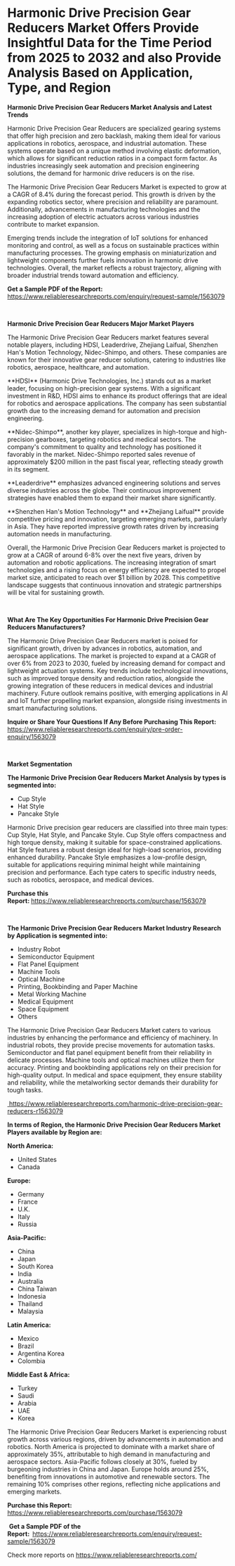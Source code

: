 <p><h1>Harmonic Drive Precision Gear Reducers Market Offers Provide Insightful Data for the Time Period from 2025 to 2032 and also Provide Analysis Based on Application, Type, and Region</h1></p><p><strong>Harmonic Drive Precision Gear Reducers Market Analysis and Latest Trends</strong></p>
<p><p>Harmonic Drive Precision Gear Reducers are specialized gearing systems that offer high precision and zero backlash, making them ideal for various applications in robotics, aerospace, and industrial automation. These systems operate based on a unique method involving elastic deformation, which allows for significant reduction ratios in a compact form factor. As industries increasingly seek automation and precision engineering solutions, the demand for harmonic drive reducers is on the rise.</p><p>The Harmonic Drive Precision Gear Reducers Market is expected to grow at a CAGR of 8.4% during the forecast period. This growth is driven by the expanding robotics sector, where precision and reliability are paramount. Additionally, advancements in manufacturing technologies and the increasing adoption of electric actuators across various industries contribute to market expansion. </p><p>Emerging trends include the integration of IoT solutions for enhanced monitoring and control, as well as a focus on sustainable practices within manufacturing processes. The growing emphasis on miniaturization and lightweight components further fuels innovation in harmonic drive technologies. Overall, the market reflects a robust trajectory, aligning with broader industrial trends toward automation and efficiency.</p></p>
<p><strong>Get a Sample PDF of the Report:&nbsp;</strong> <a href="https://www.reliableresearchreports.com/enquiry/request-sample/1563079?utm_campaign=3316&utm_medium=2&utm_source=Github&utm_content=ia&utm_term=23032025&utm_id=harmonic-drive-precision-gear-reducers">https://www.reliableresearchreports.com/enquiry/request-sample/1563079</a></p>
<p>&nbsp;</p>
<p><strong>Harmonic Drive Precision Gear Reducers Major Market Players</strong></p>
<p><p>The Harmonic Drive Precision Gear Reducers market features several notable players, including HDSI, Leaderdrive, Zhejiang Laifual, Shenzhen Han's Motion Technology, Nidec-Shimpo, and others. These companies are known for their innovative gear reducer solutions, catering to industries like robotics, aerospace, healthcare, and automation.</p><p>**HDSI** (Harmonic Drive Technologies, Inc.) stands out as a market leader, focusing on high-precision gear systems. With a significant investment in R&D, HDSI aims to enhance its product offerings that are ideal for robotics and aerospace applications. The company has seen substantial growth due to the increasing demand for automation and precision engineering.</p><p>**Nidec-Shimpo**, another key player, specializes in high-torque and high-precision gearboxes, targeting robotics and medical sectors. The company's commitment to quality and technology has positioned it favorably in the market. Nidec-Shimpo reported sales revenue of approximately $200 million in the past fiscal year, reflecting steady growth in its segment.</p><p>**Leaderdrive** emphasizes advanced engineering solutions and serves diverse industries across the globe. Their continuous improvement strategies have enabled them to expand their market share significantly.</p><p>**Shenzhen Han's Motion Technology** and **Zhejiang Laifual** provide competitive pricing and innovation, targeting emerging markets, particularly in Asia. They have reported impressive growth rates driven by increasing automation needs in manufacturing.</p><p>Overall, the Harmonic Drive Precision Gear Reducers market is projected to grow at a CAGR of around 6-8% over the next five years, driven by automation and robotic applications. The increasing integration of smart technologies and a rising focus on energy efficiency are expected to propel market size, anticipated to reach over $1 billion by 2028. This competitive landscape suggests that continuous innovation and strategic partnerships will be vital for sustaining growth.</p></p>
<p>&nbsp;</p>
<p><strong>What Are The Key Opportunities For Harmonic Drive Precision Gear Reducers Manufacturers?</strong></p>
<p><p>The Harmonic Drive Precision Gear Reducers market is poised for significant growth, driven by advances in robotics, automation, and aerospace applications. The market is projected to expand at a CAGR of over 6% from 2023 to 2030, fueled by increasing demand for compact and lightweight actuation systems. Key trends include technological innovations, such as improved torque density and reduction ratios, alongside the growing integration of these reducers in medical devices and industrial machinery. Future outlook remains positive, with emerging applications in AI and IoT further propelling market expansion, alongside rising investments in smart manufacturing solutions.</p></p>
<p><strong>Inquire or Share Your Questions If Any Before Purchasing This Report:</strong> <a href="https://www.reliableresearchreports.com/enquiry/pre-order-enquiry/1563079?utm_campaign=3316&utm_medium=2&utm_source=Github&utm_content=ia&utm_term=23032025&utm_id=harmonic-drive-precision-gear-reducers">https://www.reliableresearchreports.com/enquiry/pre-order-enquiry/1563079</a></p>
<p>&nbsp;</p>
<p><strong>Market Segmentation</strong></p>
<p><strong>The Harmonic Drive Precision Gear Reducers Market Analysis by types is segmented into:</strong></p>
<p><ul><li>Cup Style</li><li>Hat Style</li><li>Pancake Style</li></ul></p>
<p><p>Harmonic Drive precision gear reducers are classified into three main types: Cup Style, Hat Style, and Pancake Style. Cup Style offers compactness and high torque density, making it suitable for space-constrained applications. Hat Style features a robust design ideal for high-load scenarios, providing enhanced durability. Pancake Style emphasizes a low-profile design, suitable for applications requiring minimal height while maintaining precision and performance. Each type caters to specific industry needs, such as robotics, aerospace, and medical devices.</p></p>
<p><strong>Purchase this Report:&nbsp;</strong><a href="https://www.reliableresearchreports.com/purchase/1563079?utm_campaign=3316&utm_medium=2&utm_source=Github&utm_content=ia&utm_term=23032025&utm_id=harmonic-drive-precision-gear-reducers">https://www.reliableresearchreports.com/purchase/1563079</a></p>
<p>&nbsp;</p>
<p><strong>The Harmonic Drive Precision Gear Reducers Market Industry Research by Application is segmented into:</strong></p>
<p><ul><li>Industry Robot</li><li>Semiconductor Equipment</li><li>Flat Panel Equipment</li><li>Machine Tools</li><li>Optical Machine</li><li>Printing, Bookbinding and Paper Machine</li><li>Metal Working Machine</li><li>Medical Equipment</li><li>Space Equipment</li><li>Others</li></ul></p>
<p><p>The Harmonic Drive Precision Gear Reducers Market caters to various industries by enhancing the performance and efficiency of machinery. In industrial robots, they provide precise movements for automation tasks. Semiconductor and flat panel equipment benefit from their reliability in delicate processes. Machine tools and optical machines utilize them for accuracy. Printing and bookbinding applications rely on their precision for high-quality output. In medical and space equipment, they ensure stability and reliability, while the metalworking sector demands their durability for tough tasks.</p></p>
<p><a href="https://www.reliableresearchreports.com/harmonic-drive-precision-gear-reducers-r1563079?utm_campaign=3316&utm_medium=2&utm_source=Github&utm_content=ia&utm_term=23032025&utm_id=harmonic-drive-precision-gear-reducers">&nbsp;https://www.reliableresearchreports.com/harmonic-drive-precision-gear-reducers-r1563079</a></p>
<p><strong>In terms of Region, the Harmonic Drive Precision Gear Reducers Market Players available by Region are:</strong></p>
<p>
    <p> <strong> North America: </strong>
        <ul>
            <li>United States</li>
            <li>Canada</li>
        </ul>
        </p> 
    <p> <strong> Europe: </strong>
        <ul>
            <li>Germany</li>
            <li>France</li>
            <li>U.K.</li>
            <li>Italy</li>
            <li>Russia</li>
        </ul>
        </p> 
    <p> <strong> Asia-Pacific: </strong>
        <ul>
            <li>China</li>
            <li>Japan</li>
            <li>South Korea</li>
            <li>India</li>
            <li>Australia</li>
            <li>China Taiwan</li>
            <li>Indonesia</li>
            <li>Thailand</li>
            <li>Malaysia</li>
        </ul>
        </p> 
    <p> <strong> Latin America: </strong>
        <ul>
            <li>Mexico</li>
            <li>Brazil</li>
            <li>Argentina Korea</li>
            <li>Colombia</li>
        </ul>
        </p> 
    <p> <strong> Middle East & Africa: </strong>
        <ul>
            <li>Turkey</li>
            <li>Saudi</li>
            <li>Arabia</li>
            <li>UAE</li>
            <li>Korea</li>
        </ul>
    </p>
    </p>
<p><p>The Harmonic Drive Precision Gear Reducers Market is experiencing robust growth across various regions, driven by advancements in automation and robotics. North America is projected to dominate with a market share of approximately 35%, attributable to high demand in manufacturing and aerospace sectors. Asia-Pacific follows closely at 30%, fueled by burgeoning industries in China and Japan. Europe holds around 25%, benefiting from innovations in automotive and renewable sectors. The remaining 10% comprises other regions, reflecting niche applications and emerging markets.</p></p>
<p><strong>Purchase this Report: </strong><a href="https://www.reliableresearchreports.com/purchase/1563079?utm_campaign=3316&utm_medium=2&utm_source=Github&utm_content=ia&utm_term=23032025&utm_id=harmonic-drive-precision-gear-reducers">https://www.reliableresearchreports.com/purchase/1563079</a></p>
<p>&nbsp;<strong>Get a Sample PDF of the Report:&nbsp;&nbsp;</strong><a href="https://www.reliableresearchreports.com/enquiry/request-sample/1563079?utm_campaign=3316&utm_medium=2&utm_source=Github&utm_content=ia&utm_term=23032025&utm_id=harmonic-drive-precision-gear-reducers">https://www.reliableresearchreports.com/enquiry/request-sample/1563079</a></p>
<p><strong></strong></p>
<p>Check more reports on <a href="https://www.reliableresearchreports.com/?utm_campaign=3316&utm_medium=2&utm_source=Github&utm_content=ia&utm_term=23032025&utm_id=harmonic-drive-precision-gear-reducers">https://www.reliableresearchreports.com/</a></p>